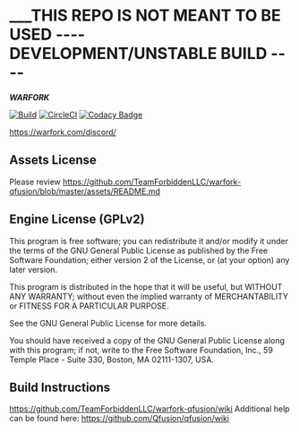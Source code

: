 # ___THIS REPO IS NOT MEANT TO BE USED ---- DEVELOPMENT/UNSTABLE BUILD ---- 
___WARFORK___ 

[![Build](https://github.com/TeamForbiddenLLC/warfork-qfusion/actions/workflows/build.yml/badge.svg)](https://github.com/TeamForbiddenLLC/warfork-qfusion/actions/workflows/build.yml)
[![CircleCI](https://dl.circleci.com/status-badge/img/gh/TeamForbiddenLLC/warfork-qfusion/tree/master.svg?style=shield)](https://dl.circleci.com/status-badge/redirect/gh/TeamForbiddenLLC/warfork-qfusion/tree/master)
[![Codacy Badge](https://app.codacy.com/project/badge/Grade/3b7508c80bab41cc833ae6c79a9260ba)](https://www.codacy.com/gh/TeamForbiddenLLC/warfork-qfusion/dashboard?utm_source=github.com&amp;utm_medium=referral&amp;utm_content=TeamForbiddenLLC/warfork-qfusion&amp;utm_campaign=Badge_Grade)

https://warfork.com/discord/

## Assets License

Please review https://github.com/TeamForbiddenLLC/warfork-qfusion/blob/master/assets/README.md

## Engine License (GPLv2)

This program is free software; you can redistribute it and/or
modify it under the terms of the GNU General Public License
as published by the Free Software Foundation; either version 2
of the License, or (at your option) any later version.

This program is distributed in the hope that it will be useful,
but WITHOUT ANY WARRANTY; without even the implied warranty of
MERCHANTABILITY or FITNESS FOR A PARTICULAR PURPOSE.

See the GNU General Public License for more details.

You should have received a copy of the GNU General Public License
along with this program; if not, write to the Free Software
Foundation, Inc., 59 Temple Place - Suite 330, Boston, MA  02111-1307, USA.

## Build Instructions

https://github.com/TeamForbiddenLLC/warfork-qfusion/wiki
Additional help can be found here: https://github.com/Qfusion/qfusion/wiki

[coverity-badge]: https://scan.coverity.com/projects/qfusion/badge.svg
[coverity-url]: https://scan.coverity.com/projects/qfusion
